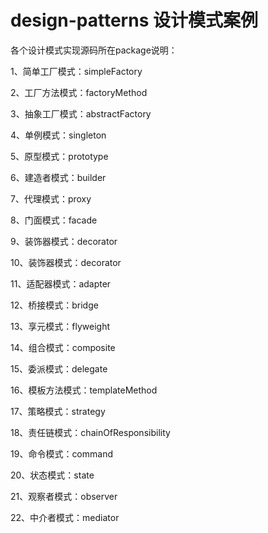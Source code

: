 # design-patterns 设计模式案例

各个设计模式实现源码所在package说明：

1、简单工厂模式：simpleFactory

2、工厂方法模式：factoryMethod

3、抽象工厂模式：abstractFactory

4、单例模式：singleton

5、原型模式：prototype

6、建造者模式：builder

7、代理模式：proxy

8、门面模式：facade

9、装饰器模式：decorator

10、装饰器模式：decorator

11、适配器模式：adapter

12、桥接模式：bridge

13、享元模式：flyweight

14、组合模式：composite

15、委派模式：delegate

16、模板方法模式：templateMethod

17、策略模式：strategy

18、责任链模式：chainOfResponsibility

19、命令模式：command

20、状态模式：state

21、观察者模式：observer

22、中介者模式：mediator
